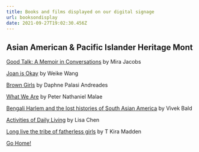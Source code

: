 ```yaml
---
title: Books and films displayed on our digital signage
url: booksondisplay
date: 2021-09-27T19:02:30.456Z
---
```

## Asian American & Pacific Islander Heritage Mont

[Good Talk: A Memoir in Conversations](https://sherlock.whitman.edu/discovery/fulldisplay?docid=alma99472308801867&context=L&vid=01ALLIANCE_WHITC:WHITC_NEW&lang=en&search_scope=whitman_lib&adaptor=Local%20Search%20Engine&tab=default_tab&query=any%2Ccontains%2Cgood%20talk%20mira%20jacobs&offset=0) by Mira Jacobs

[Joan is Okay](https://sherlock.whitman.edu/discovery/fulldisplay?docid=alma99730600401867&context=L&vid=01ALLIANCE_WHITC:WHITC_NEW&lang=en&search_scope=whitman_lib&adaptor=Local%20Search%20Engine&tab=default_tab&query=any%2Ccontains%2C%22joan%20is%20okay%22&offset=0) by Weike Wang

[Brown Girls](https://sherlock.whitman.edu/discovery/fulldisplay?docid=alma99730599901867&context=L&vid=01ALLIANCE_WHITC:WHITC_NEW&lang=en&search_scope=whitman_lib&adaptor=Local%20Search%20Engine&tab=default_tab&query=any%2Ccontains%2Cdaphne%20palasi%20andreades&offset=0) by Daphne Palasi Andreades

[What We Are](https://sherlock.whitman.edu/discovery/fulldisplay?docid=alma9953814201867&context=L&vid=01ALLIANCE_WHITC:WHITC_NEW&lang=en&adaptor=Local%20Search%20Engine&tab=default_tab&query=sub%2Cexact%2CSamoan%20Americans%20--%20Fiction&offset=0) by Peter Nathaniel Malae[](https://sherlock.whitman.edu/permalink/01ALLIANCE_WHITC/1gihqq8/alma9954572601867)

[ Bengali Harlem and the lost histories of South Asian America](https://sherlock.whitman.edu/permalink/01ALLIANCE_WHITC/1gihqq8/alma9954572601867) by Vivek Bald

[Activities of Daily Living](https://sherlock.whitman.edu/discovery/fulldisplay?docid=alma99739797401867&context=L&vid=01ALLIANCE_WHITC:WHITC_NEW&lang=en&adaptor=Local%20Search%20Engine&tab=default_tab&query=any%2Ccontains%2Cactivities%20of%20daily%20living&offset=0) by Lisa Chen

[Long live the tribe of fatherless girls](https://sherlock.whitman.edu/discovery/fulldisplay?docid=alma99692014301867&context=L&vid=01ALLIANCE_WHITC:WHITC_NEW&lang=en&adaptor=Local%20Search%20Engine&tab=default_tab&query=any%2Ccontains%2Ct%20kira%20madden&mode=Basic) by T Kira Madden

[Go Home!](https://sherlock.whitman.edu/discovery/fulldisplay?docid=alma99692014301867&context=L&vid=01ALLIANCE_WHITC:WHITC_NEW&lang=en&adaptor=Local%20Search%20Engine&tab=default_tab&query=any%2Ccontains%2Ct%20kira%20madden&mode=Basic)